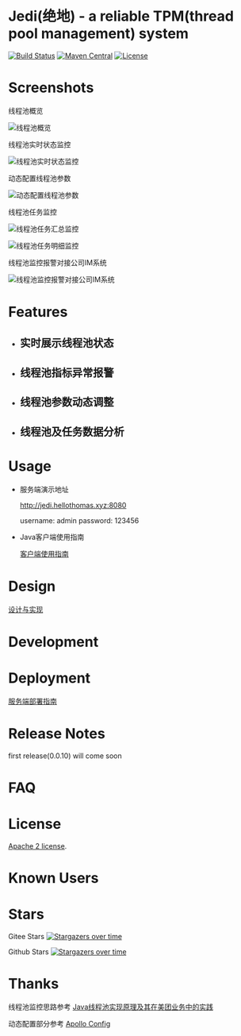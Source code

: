 # Jedi(绝地) - a reliable TPM(thread pool management) system

[![Build Status](https://github.com/hellothomas-group/jedi/workflows/build/badge.svg)](https://github.com/hellothomas-group/jedi/actions)
[![Maven Central](https://img.shields.io/maven-central/v/xyz.hellothomas/jedi-client?color=blue)](https://mvnrepository.com/artifact/xyz.hellothomas/jedi-client)
[![License](https://img.shields.io/badge/License-Apache%202.0-blue.svg)](https://opensource.org/licenses/Apache-2.0)

# Screenshots

线程池概览

![线程池概览](https://images.gitee.com/uploads/images/2021/0905/170437_924750df_5057838.png)

线程池实时状态监控

![线程池实时状态监控](https://images.gitee.com/uploads/images/2021/0905/170551_292e2bc5_5057838.png)

动态配置线程池参数

![动态配置线程池参数](https://images.gitee.com/uploads/images/2021/0905/170010_6be8758e_5057838.png)

线程池任务监控

![线程池任务汇总监控](https://images.gitee.com/uploads/images/2021/0905/170714_e8371566_5057838.png)

![线程池任务明细监控](https://images.gitee.com/uploads/images/2021/0905/170748_df7d6765_5057838.png)

线程池监控报警对接公司IM系统

![线程池监控报警对接公司IM系统](https://images.gitee.com/uploads/images/2021/0812/075117_1327fb49_5057838.jpeg)

# Features

- ## 实时展示线程池状态

- ## 线程池指标异常报警

- ## 线程池参数动态调整

- ## 线程池及任务数据分析

# Usage

- 服务端演示地址

  http://jedi.hellothomas.xyz:8080
  
  username: admin
  password: 123456

- Java客户端使用指南

  [客户端使用指南](https://github.com/hellothomas-group/jedi/wiki#%E4%B8%80-%E5%AE%A2%E6%88%B7%E7%AB%AF%E4%BD%BF%E7%94%A8%E6%8C%87%E5%8D%97)

# Design

[设计与实现](https://github.com/hellothomas-group/jedi/wiki#%E4%BA%8C-%E8%AE%BE%E8%AE%A1%E4%B8%8E%E5%AE%9E%E7%8E%B0)

# Development

# Deployment

[服务端部署指南](https://github.com/hellothomas-group/jedi/wiki#%E4%B8%89-%E6%9C%8D%E5%8A%A1%E7%AB%AF%E9%83%A8%E7%BD%B2%E6%8C%87%E5%8D%97)

# Release Notes

first release(0.0.10) will come soon

# FAQ

# License

[Apache 2 license](https://github.com/hellothomas-group/jedi/blob/main/LICENSE).

# Known Users

# Stars
Gitee Stars
[![Stargazers over time](https://whnb.wang/stars/hellothomas/jedi)](https://www.whnb.wang/hellothomas/jedi)

Github Stars
[![Stargazers over time](https://starchart.cc/hellothomas-group/jedi.svg)](https://starchart.cc/hellothomas-group/jedi)

# Thanks
线程池监控思路参考 [Java线程池实现原理及其在美团业务中的实践](https://tech.meituan.com/2020/04/02/java-pooling-pratice-in-meituan.html)

动态配置部分参考 [Apollo Config](https://github.com/ctripcorp/apollo)